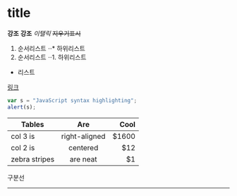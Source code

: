 # title
**강조**
__강조__
_이탤릭_
~~지우기표시~~
1. 순서리스트
⋅⋅* 하위리스트
2. 순서리스트
⋅⋅1. 하위리스트
* 리스트

[링크](https://www.google.com)

```javascript
var s = "JavaScript syntax highlighting";
alert(s);
```

| Tables        | Are           | Cool  |
| ------------- |:-------------:| -----:|
| col 3 is      | right-aligned | $1600 |
| col 2 is      | centered      |   $12 |
| zebra stripes | are neat      |    $1 |

구분선
***
